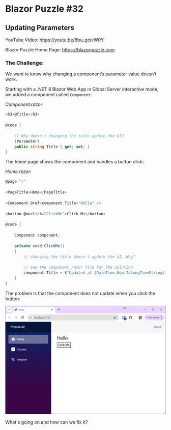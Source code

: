 # Blazor Puzzle #32

## Updating Parameters

YouTube Video: https://youtu.be/8bu_goivWRY

Blazor Puzzle Home Page: https://blazorpuzzle.com

### The Challenge:

We want to know why changing a component’s parameter value doesn’t work.

Starting with a .NET 8 Blazor Web App in Global Server interactive mode, we added a component called `Component`:

*Component.razor*:

```c#
<h3>@Title</h3>

@code {

    // Why doesn't changing the title update the UI?
    [Parameter]
    public string Title { get; set; }
}
```

The home page shows the component and handles a button click:

*Home.razor*:

```c#
@page "/"

<PageTitle>Home</PageTitle>

<Component @ref=component Title="Hello" />

<button @onclick="ClickMe">Click Me</button>

@code {

    Component component;

    private void ClickMe()
    {
        // changing the title doesn't update the UI. Why?

        // See the component.razor file for the solution
        component.Title = $"Updated at {DateTime.Now.ToLongTimeString()}";
    }
}
```

The problem is that the component does not update when you click the button:

![image-20240419130521501](images/image-20240419130521501.png)

What's going on and how can we fix it?
